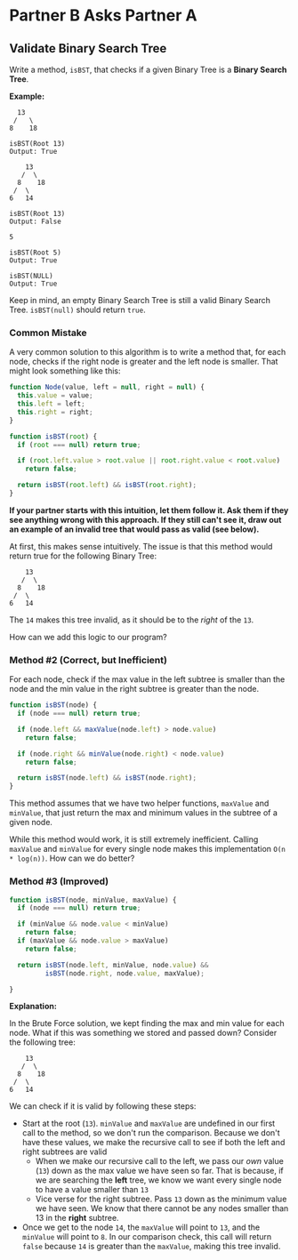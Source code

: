 # Partner B Asks Partner A

## Validate Binary Search Tree

Write a method, `isBST`, that checks if a given Binary Tree is a **Binary Search Tree**.

**Example:**
```
  13
 /   \
8    18

isBST(Root 13)
Output: True

    13
   /  \
  8    18
 /  \
6   14

isBST(Root 13)
Output: False

5

isBST(Root 5)
Output: True

isBST(NULL)
Output: True
```

Keep in mind, an empty Binary Search Tree is still a valid Binary Search Tree. `isBST(null)` should return `true`.


### Common Mistake

A very common solution to this algorithm is to write a method that, for each node, checks if the right node is greater and the left node is smaller. That might look something like this:

```js
function Node(value, left = null, right = null) {
  this.value = value;
  this.left = left;
  this.right = right;
}

function isBST(root) {
  if (root === null) return true;

  if (root.left.value > root.value || root.right.value < root.value)
    return false;

  return isBST(root.left) && isBST(root.right);
}
```
**If your partner starts with this intuition, let them follow it. Ask them if they see anything wrong with this approach. If they still can't see it, draw out an example of an invalid tree that would pass as valid (see below).**

At first, this makes sense intuitively. The issue is that this method would return true for the following Binary Tree:
```
    13
   /  \
  8    18
 /  \
6   14
```

The `14` makes this tree invalid, as it should be to the _right_ of the `13`.

How can we add this logic to our program?

### Method \#2 (Correct, but Inefficient)

For each node, check if the max value in the left subtree is smaller than the node and the min value in the right subtree is greater than the node.

```js
function isBST(node) {
  if (node === null) return true;

  if (node.left && maxValue(node.left) > node.value)
    return false;

  if (node.right && minValue(node.right) < node.value)
    return false;

  return isBST(node.left) && isBST(node.right);
}
```

This method assumes that we have two helper functions, `maxValue` and `minValue`, that just return the max and minimum values in the subtree of a given node.

While this method would work, it is still extremely inefficient. Calling `maxValue` and `minValue` for every single node makes this implementation `O(n * log(n))`.
How can we do better?

### Method \#3 (Improved)

```js
function isBST(node, minValue, maxValue) {
  if (node === null) return true;

  if (minValue && node.value < minValue)
    return false;
  if (maxValue && node.value > maxValue)
    return false;

  return isBST(node.left, minValue, node.value) &&
         isBST(node.right, node.value, maxValue);

}
```

**Explanation:**

In the Brute Force solution, we kept finding the max and min value for each node. What if this was something we stored and passed down? Consider the following tree:
```
    13
   /  \
  8    18
 /  \
6   14
```

We can check if it is valid by following these steps:
* Start at the root (`13`). `minValue` and `maxValue` are undefined in our first call to the method, so we don't run the comparison. Because we don't have these values, we make the recursive call to see if both the left and right subtrees are valid
  * When we make our recursive call to the left, we pass our _own_ value (`13`) down as the max value we have seen so far. That is because, if we are searching the **left** tree, we know we want every single node to have a value smaller than `13`
  * Vice verse for the right subtree. Pass `13` down as the minimum value we have seen. We know that there cannot be any nodes smaller than 13 in the **right** subtree.
* Once we get to the node `14`, the `maxValue` will point to `13`, and the `minValue` will point to `8`. In our comparison check, this call will return `false` because `14` is greater than the `maxValue`, making this tree invalid. 
